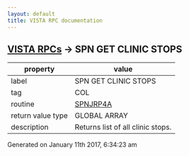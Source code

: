 ```yaml
---
layout: default
title: VISTA RPC documentation
---
```




## [VISTA RPCs](TableOfContent.md) &#8594; SPN GET CLINIC STOPS 

 property | value 
--- | --- 
 label | SPN GET CLINIC STOPS
 tag | COL
 routine | [SPNJRP4A](http://code.osehra.org/dox/Routine_SPNJRP4A_source.html)
 return value type | GLOBAL ARRAY
 description | Returns list of all clinic stops.




Generated on January 11th 2017, 6:34:23 am